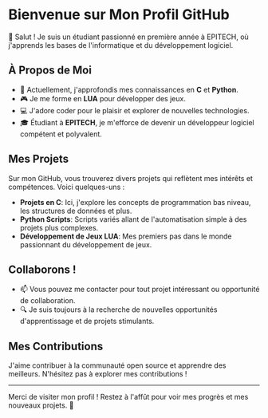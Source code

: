 # Bienvenue sur Mon Profil GitHub

👋 Salut ! Je suis un étudiant passionné en première année à EPITECH, où j'apprends les bases de l'informatique et du développement logiciel.

## À Propos de Moi

- 🌱 Actuellement, j'approfondis mes connaissances en **C** et **Python**.
- 🎮 Je me forme en **LUA** pour développer des jeux.
- 💻 J'adore coder pour le plaisir et explorer de nouvelles technologies.
- 🎓 Étudiant à **EPITECH**, je m'efforce de devenir un développeur logiciel compétent et polyvalent.

## Mes Projets

Sur mon GitHub, vous trouverez divers projets qui reflètent mes intérêts et compétences. Voici quelques-uns :

- **Projets en C**: Ici, j'explore les concepts de programmation bas niveau, les structures de données et plus.
- **Python Scripts**: Scripts variés allant de l'automatisation simple à des projets plus complexes.
- **Développement de Jeux LUA**: Mes premiers pas dans le monde passionnant du développement de jeux.

## Collaborons !

- 📫 Vous pouvez me contacter pour tout projet intéressant ou opportunité de collaboration.
- 🔍 Je suis toujours à la recherche de nouvelles opportunités d'apprentissage et de projets stimulants.

## Mes Contributions

J'aime contribuer à la communauté open source et apprendre des meilleurs. N'hésitez pas à explorer mes contributions !

---

Merci de visiter mon profil ! Restez à l'affût pour voir mes progrès et mes nouveaux projets. 🚀
